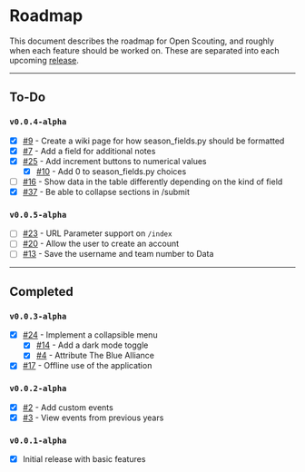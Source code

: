 # Roadmap
This document describes the roadmap for Open Scouting, and roughly when each feature should be worked on. These are separated into each upcoming [release](https://github.com/nfoert/open-scouting/releases).

---

## To-Do
### `v0.0.4-alpha`
- [x] [#9](https://github.com/nfoert/open-scouting/issues/9) - Create a wiki page for how season_fields.py should be formatted
- [x] [#7](https://github.com/nfoert/open-scouting/issues/7) - Add a field for additional notes
- [x] [#25](https://github.com/nfoert/open-scouting/issues/25) - Add increment buttons to numerical values
  - [x] [#10](https://github.com/nfoert/open-scouting/issues/10) - Add 0 to season_fields.py choices
- [ ] [#16](https://github.com/nfoert/open-scouting/issues/16) - Show data in the table differently depending on the kind of field
- [x] [#37](https://github.com/nfoert/open-scouting/issues/37) - Be able to collapse sections in /submit

### `v0.0.5-alpha`
- [ ] [#23](https://github.com/nfoert/open-scouting/issues/23) - URL Parameter support on `/index`
- [ ] [#20](https://github.com/nfoert/open-scouting/issues/20) - Allow the user to create an account
- [ ] [#13](https://github.com/nfoert/open-scouting/issues/13) - Save the username and team number to Data

---
## Completed
### `v0.0.3-alpha`
- [x] [#24](https://github.com/nfoert/open-scouting/issues/24) - Implement a collapsible menu
  - [x] [#14](https://github.com/nfoert/open-scouting/issues/14) - Add a dark mode toggle
  - [x] [#4](https://github.com/nfoert/open-scouting/issues/4) - Attribute The Blue Alliance
- [x] [#17](https://github.com/nfoert/open-scouting/issues/17) - Offline use of the application

### `v0.0.2-alpha`
- [x] [#2](https://github.com/nfoert/open-scouting/issues/2) - Add custom events
- [x] [#3](https://github.com/nfoert/open-scouting/issues/3) - View events from previous years

### `v0.0.1-alpha`
- [x] Initial release with basic features